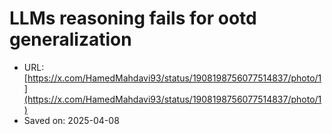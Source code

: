 # LLMs reasoning fails for ootd generalization

- URL: [https://x.com/HamedMahdavi93/status/1908198756077514837/photo/1](https://x.com/HamedMahdavi93/status/1908198756077514837/photo/1)
- Saved on: 2025-04-08
